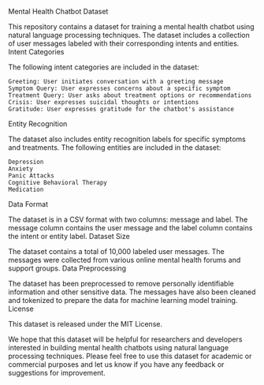 Mental Health Chatbot Dataset

This repository contains a dataset for training a mental health chatbot using natural language processing techniques. The dataset includes a collection of user messages labeled with their corresponding intents and entities.
Intent Categories

The following intent categories are included in the dataset:

    Greeting: User initiates conversation with a greeting message
    Symptom Query: User expresses concerns about a specific symptom
    Treatment Query: User asks about treatment options or recommendations
    Crisis: User expresses suicidal thoughts or intentions
    Gratitude: User expresses gratitude for the chatbot's assistance

Entity Recognition

The dataset also includes entity recognition labels for specific symptoms and treatments. The following entities are included in the dataset:

    Depression
    Anxiety
    Panic Attacks
    Cognitive Behavioral Therapy
    Medication

Data Format

The dataset is in a CSV format with two columns: message and label. The message column contains the user message and the label column contains the intent or entity label.
Dataset Size

The dataset contains a total of 10,000 labeled user messages. The messages were collected from various online mental health forums and support groups.
Data Preprocessing

The dataset has been preprocessed to remove personally identifiable information and other sensitive data. The messages have also been cleaned and tokenized to prepare the data for machine learning model training.
License

This dataset is released under the MIT License.

We hope that this dataset will be helpful for researchers and developers interested in building mental health chatbots using natural language processing techniques. Please feel free to use this dataset for academic or commercial purposes and let us know if you have any feedback or suggestions for improvement.
